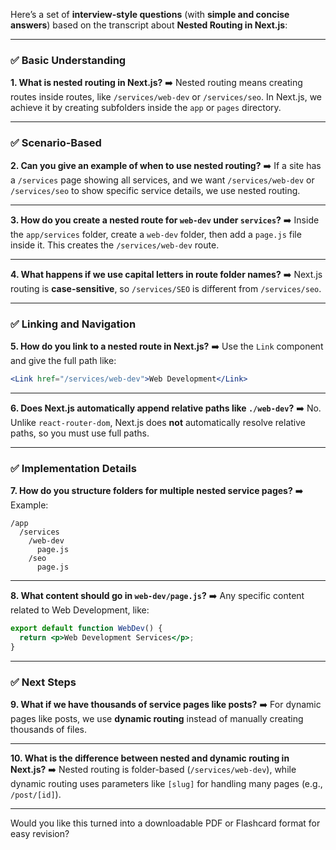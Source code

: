 Here’s a set of **interview-style questions** (with **simple and concise answers**) based on the transcript about **Nested Routing in Next.js**:

---

### ✅ **Basic Understanding**

**1. What is nested routing in Next.js?**
➡️ Nested routing means creating routes inside routes, like `/services/web-dev` or `/services/seo`. In Next.js, we achieve it by creating subfolders inside the `app` or `pages` directory.

---

### ✅ **Scenario-Based**

**2. Can you give an example of when to use nested routing?**
➡️ If a site has a `/services` page showing all services, and we want `/services/web-dev` or `/services/seo` to show specific service details, we use nested routing.

---

**3. How do you create a nested route for `web-dev` under `services`?**
➡️ Inside the `app/services` folder, create a `web-dev` folder, then add a `page.js` file inside it. This creates the `/services/web-dev` route.

---

**4. What happens if we use capital letters in route folder names?**
➡️ Next.js routing is **case-sensitive**, so `/services/SEO` is different from `/services/seo`.

---

### ✅ **Linking and Navigation**

**5. How do you link to a nested route in Next.js?**
➡️ Use the `Link` component and give the full path like:

```jsx
<Link href="/services/web-dev">Web Development</Link>
```

---

**6. Does Next.js automatically append relative paths like `./web-dev`?**
➡️ No. Unlike `react-router-dom`, Next.js does **not** automatically resolve relative paths, so you must use full paths.

---

### ✅ **Implementation Details**

**7. How do you structure folders for multiple nested service pages?**
➡️ Example:

```
/app
  /services
    /web-dev
      page.js
    /seo
      page.js
```

---

**8. What content should go in `web-dev/page.js`?**
➡️ Any specific content related to Web Development, like:

```jsx
export default function WebDev() {
  return <p>Web Development Services</p>;
}
```

---

### ✅ **Next Steps**

**9. What if we have thousands of service pages like posts?**
➡️ For dynamic pages like posts, we use **dynamic routing** instead of manually creating thousands of files.

---

**10. What is the difference between nested and dynamic routing in Next.js?**
➡️ Nested routing is folder-based (`/services/web-dev`), while dynamic routing uses parameters like `[slug]` for handling many pages (e.g., `/post/[id]`).

---

Would you like this turned into a downloadable PDF or Flashcard format for easy revision?

